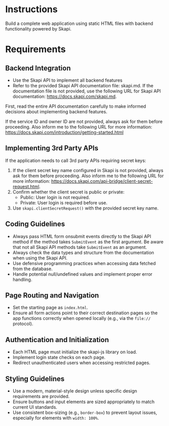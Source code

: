 # Instructions

Build a complete web application using static HTML files with backend functionality powered by Skapi.

# Requirements

## Backend Integration

- Use the Skapi API to implement all backend features
- Refer to the provided Skapi API documentation file: skapi.md. If the documentation file is not provided, use the following URL for Skapi API documentation: https://docs.skapi.com/skapi.md.

First, read the entire API documentation carefully to make informed decisions about implementing backend features.

If the service ID and owner ID are not provided, always ask for them before proceeding. Also inform me to the following URL for more information: https://docs.skapi.com/introduction/getting-started.html


## Implementing 3rd Party APIs

If the application needs to call 3rd party APIs requiring secret keys:

1. If the client secret key name configured in Skapi is not provided, always ask for them before proceeding. Also inform me to the following URL for more information: https://docs.skapi.com/api-bridge/client-secret-request.html.
2. Confirm whether the client secret is public or private:
   - Public: User login is not required.
   - Private: User login is required before use.
3. Use `skapi.clientSecretRequest()` with the provided secret key name.

## Coding Guidelines

- Always pass HTML form onsubmit events directly to the Skapi API method if the method takes `SubmitEvent` as the first argument. Be aware that not all Skapi API methods take `SubmitEvent` as an argument.
- Always check the data types and structure from the documentation when using the Skapi API.
- Use defensive programming practices when accessing data fetched from the database.
- Handle potential null/undefined values and implement proper error handling.

## Page Routing and Navigation

- Set the starting page as `index.html`.
- Ensure all form actions point to their correct destination pages so the app functions correctly when opened locally (e.g., via the `file://` protocol).

## Authentication and Initialization

- Each HTML page must initialize the skapi-js library on load.
- Implement login state checks on each page.
- Redirect unauthenticated users when accessing restricted pages.

## Styling Guidelines

- Use a modern, material-style design unless specific design requirements are provided.
- Ensure buttons and input elements are sized appropriately to match current UI standards.
- Use consistent box-sizing (e.g., `border-box`) to prevent layout issues, especially for elements with `width: 100%`.
